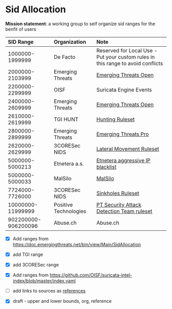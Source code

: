 # Sid Allocation

**Mission statement**: a working group to self organize sid ranges for the benfit of users


|      SID Range      | Organization          | Note                                                                                                 |
| :------------------ | :-------------------- | :--------------------------------------------------------------------------------------------------- |
| 1000000-1999999     | De Facto              | Reserved for Local Use - Put your custom rules in this range to avoid conflicts                      |
| 2000000-2103999     | Emerging Threats      | [Emerging Threats Open](https://doc.emergingthreats.net/bin/view/Main/SidAllocation)                |
| 2200000-2299999     | OISF                  | Suricata Engine Events                                                                               |
| 2400000-2609999     | Emerging Threats      | [Emerging Threats Open](https://doc.emergingthreats.net/bin/view/Main/SidAllocation)                |
| 2610000-2619999     | TGI HUNT              | [Hunting Ruleset](https://github.com/travisbgreen/hunting-rules)                                     |
| 2800000-2899999     | Emerging Threats      | [Emerging Threats Pro](https://doc.emergingthreats.net/bin/view/Main/SidAllocation)                 |
| 2620000-2629999     | 3CORESec NIDS         | [Lateral Movement Ruleset](https://dtection.io/ruleset)                                              |
| 5000000-5000213     | Etnetera a.s.         | [Etnetera aggressive IP blacklist](https://security.etnetera.cz/feeds/etn_aggressive.rules)          |
| 5000000-5000033     | MalSilo               | [MalSilo](https://malsilo.gitlab.io/feeds/)                                                          |
| 7724000-7726000     | 3CORESec NIDS         | [Sinkholes Ruleset](https://dtection.io/ruleset)                                                     |
| 10000000-11999999   | Positive Technologies | [PT Security Attack Detection Team ruleset](https://github.com/ptresearch/AttackDetection#sid-range) |
| 902200000-906200096 | Abuse.ch            | Abuse.ch                                                                                               |



- [x] Add ranges from https://doc.emergingthreats.net/bin/view/Main/SidAllocation
- [x] add TGI range
- [x] add 3CORESec range
- [x] Add ranges from https://github.com/OISF/suricata-intel-index/blob/master/index.yaml
- [ ] add links to sources as [references](https://doc.emergingthreats.net/bin/view/Main/SidAllocation)
- [x] draft - upper and lower bounds, org, reference




